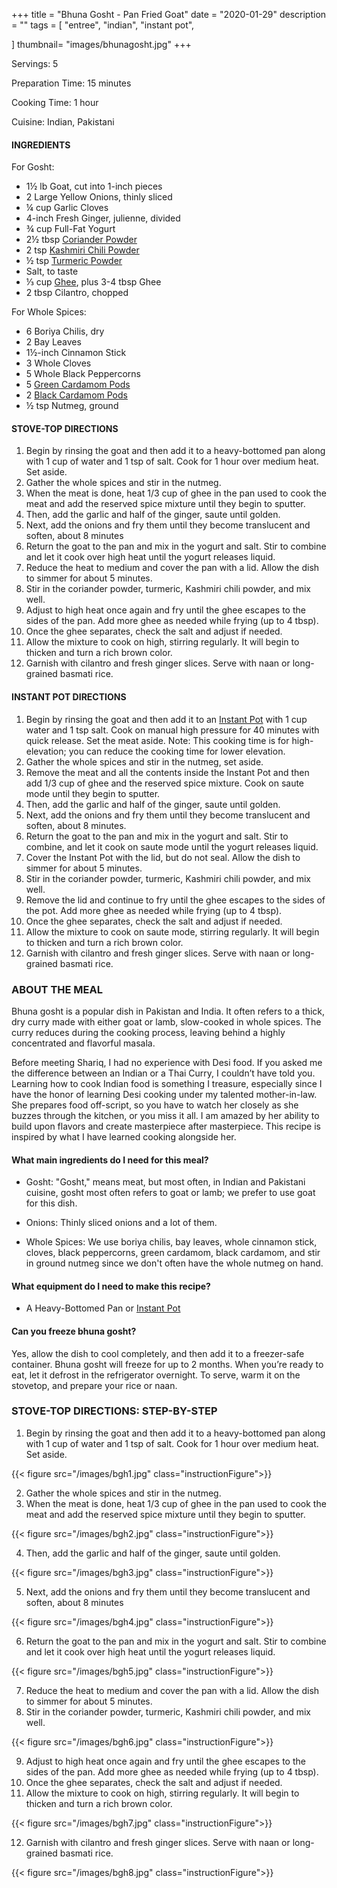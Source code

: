 +++
title = "Bhuna Gosht - Pan Fried Goat"
date = "2020-01-29"
description = ""
tags = [
    "entree",
    "indian",
    "instant pot",
 
]
thumbnail= "images/bhunagosht.jpg"
+++

Servings: 5 <!--more-->

Preparation Time: 15 minutes

Cooking Time: 1 hour 

Cuisine: Indian, Pakistani 

#### INGREDIENTS 

For Gosht: 

* 1½ lb Goat, cut into 1-inch pieces  
* 2  Large Yellow Onions, thinly sliced
* ¼ cup Garlic Cloves
* 4-inch Fresh Ginger, julienne, divided 
* ¾ cup Full-Fat Yogurt 
* 2½ tbsp [Coriander Powder](https://amzn.to/3tppHMD) 
* 2 tsp [Kashmiri Chili Powder](https://amzn.to/3jP2lMC)
* ½ tsp [Turmeric Powder](https://amzn.to/3cDPN7U)
* Salt, to taste
* ⅓ cup [Ghee](https://amzn.to/2ZkJkrW), plus 3-4 tbsp Ghee 
* 2 tbsp Cilantro, chopped

For Whole Spices:

* 6 Boriya Chilis, dry 
* 2 Bay Leaves
* 1½-inch Cinnamon Stick
* 3 Whole Cloves
* 5 Whole Black Peppercorns
* 5 [Green Cardamom Pods](https://amzn.to/2Q95DQ9)
* 2 [Black Cardamom Pods](https://amzn.to/3vvGj77)
* ½ tsp Nutmeg, ground

#### STOVE-TOP DIRECTIONS 

1. Begin by rinsing the goat and then add it to a heavy-bottomed pan along with 1 cup of water and 1 tsp of salt. Cook for 1 hour over medium heat. Set aside. 
2. Gather the whole spices and stir in the nutmeg.
3. When the meat is done, heat 1/3 cup of ghee in the pan used to cook the meat and add the reserved spice mixture until they begin to sputter.
4. Then, add the garlic and half of the ginger, saute until golden.
5. Next, add the onions and fry them until they become translucent and soften, about 8 minutes 
6. Return the goat to the pan and mix in the yogurt and salt. Stir to combine and let it cook over high heat until the yogurt releases liquid.
7. Reduce the heat to medium and cover the pan with a lid. Allow the dish to simmer for about 5 minutes.
8. Stir in the coriander powder, turmeric, Kashmiri chili powder, and mix well.
9. Adjust to high heat once again and fry until the ghee escapes to the sides of the pan. Add more ghee as needed while frying (up to 4 tbsp).
10. Once the ghee separates, check the salt and adjust if needed.
11. Allow the mixture to cook on high, stirring regularly. It will begin to thicken and turn a rich brown color.
12. Garnish with cilantro and fresh ginger slices. Serve with naan or long-grained basmati rice. 

#### INSTANT POT DIRECTIONS 

1. Begin by rinsing the goat and then add it to an [Instant Pot](https://amzn.to/3qfNYCZ) with 1 cup water and 1 tsp salt. Cook on manual high pressure for 40 minutes with quick release. Set the meat aside. Note: This cooking time is for high-elevation; you can reduce the cooking time for lower elevation. 
2. Gather the whole spices and stir in the nutmeg, set aside.
3. Remove the meat and all the contents inside the Instant Pot and then add 1/3 cup of ghee and the reserved spice mixture. Cook on saute mode until they begin to sputter. 
4. Then, add the garlic and half of the ginger, saute until golden.
5. Next, add the onions and fry them until they become translucent and soften, about 8 minutes. 
6. Return the goat to the pan and mix in the yogurt and salt. Stir to combine, and let it cook on saute mode until the yogurt releases liquid.
7. Cover the Instant Pot with the lid, but do not seal. Allow the dish to simmer for about 5 minutes.
8. Stir in the coriander powder, turmeric, Kashmiri chili powder, and mix well.
9. Remove the lid and continue to fry until the ghee escapes to the sides of the pot. Add more ghee as needed while frying (up to 4 tbsp).
10. Once the ghee separates, check the salt and adjust if needed.
11. Allow the mixture to cook on saute mode, stirring regularly. It will begin to thicken and turn a rich brown color.
12. Garnish with cilantro and fresh ginger slices. Serve with naan or long-grained basmati rice. 

### ABOUT THE MEAL 

Bhuna gosht is a popular dish in Pakistan and India. It often refers to a thick, dry curry made with either goat or lamb, slow-cooked in whole spices. The curry reduces during the cooking process, leaving behind a highly concentrated and flavorful masala.  

Before meeting Shariq, I had no experience with Desi food. If you asked me the difference between an Indian or a Thai Curry, I couldn’t have told you. Learning how to cook Indian food is something I treasure, especially since I have the honor of learning Desi cooking under my talented mother-in-law. She prepares food off-script, so you have to watch her closely as she buzzes through the kitchen, or you miss it all. I am amazed by her ability to build upon flavors and create masterpiece after masterpiece. This recipe is inspired by what I have learned cooking alongside her.

#### What main ingredients do I need for this meal?

* Gosht: "Gosht," means meat, but most often, in Indian and Pakistani cuisine, gosht most often refers to goat or lamb; we prefer to use goat for this dish. 

* Onions: Thinly sliced onions and a lot of them. 

* Whole Spices: We use boriya chilis, bay leaves, whole cinnamon stick, cloves, black peppercorns, green cardamom, black cardamom, and stir in ground nutmeg since we don't often have the whole nutmeg on hand. 

#### What equipment do I need to make this recipe?

* A Heavy-Bottomed Pan or [Instant Pot](https://amzn.to/3vv0Usv)

#### Can you freeze bhuna gosht?

Yes, allow the dish to cool completely, and then add it to a freezer-safe container. Bhuna gosht will freeze for up to 2 months. When you’re ready to eat, let it defrost in the refrigerator overnight. To serve, warm it on the stovetop, and prepare your rice or naan. 


### STOVE-TOP DIRECTIONS: STEP-BY-STEP

1. Begin by rinsing the goat and then add it to a heavy-bottomed pan along with 1 cup of water and 1 tsp of salt. Cook for 1 hour over medium heat. Set aside. 

{{< figure src="/images/bgh1.jpg" class="instructionFigure">}}

2. Gather the whole spices and stir in the nutmeg.
3. When the meat is done, heat 1/3 cup of ghee in the pan used to cook the meat and add the reserved spice mixture until they begin to sputter.

{{< figure src="/images/bgh2.jpg" class="instructionFigure">}}

4. Then, add the garlic and half of the ginger, saute until golden.

{{< figure src="/images/bgh3.jpg" class="instructionFigure">}}

5. Next, add the onions and fry them until they become translucent and soften, about 8 minutes 

{{< figure src="/images/bgh4.jpg" class="instructionFigure">}}

6. Return the goat to the pan and mix in the yogurt and salt. Stir to combine and let it cook over high heat until the yogurt releases liquid.

{{< figure src="/images/bgh5.jpg" class="instructionFigure">}}

7. Reduce the heat to medium and cover the pan with a lid. Allow the dish to simmer for about 5 minutes.
8. Stir in the coriander powder, turmeric, Kashmiri chili powder, and mix well.

{{< figure src="/images/bgh6.jpg" class="instructionFigure">}}

9. Adjust to high heat once again and fry until the ghee escapes to the sides of the pan. Add more ghee as needed while frying (up to 4 tbsp).
10. Once the ghee separates, check the salt and adjust if needed.
11. Allow the mixture to cook on high, stirring regularly. It will begin to thicken and turn a rich brown color.

{{< figure src="/images/bgh7.jpg" class="instructionFigure">}}

12. Garnish with cilantro and fresh ginger slices. Serve with naan or long-grained basmati rice. 

{{< figure src="/images/bgh8.jpg" class="instructionFigure">}}
